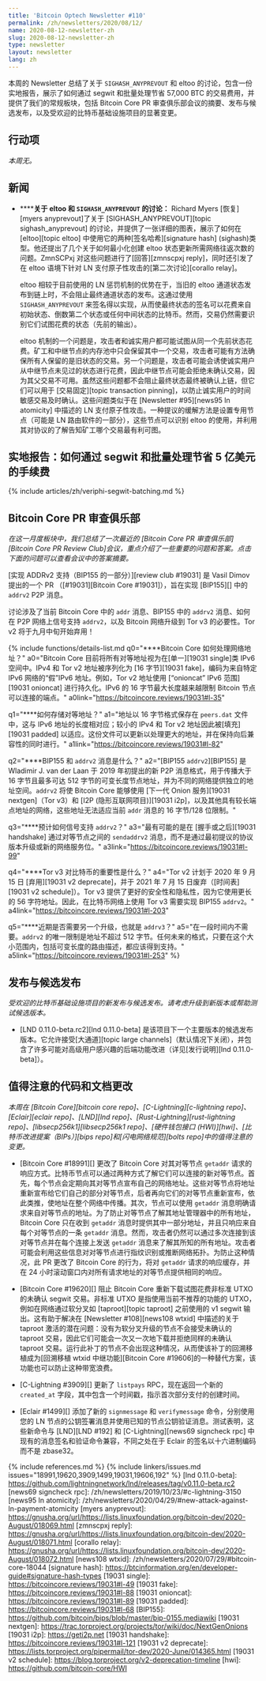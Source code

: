 ```yaml
---
title: 'Bitcoin Optech Newsletter #110'
permalink: /zh/newsletters/2020/08/12/
name: 2020-08-12-newsletter-zh
slug: 2020-08-12-newsletter-zh
type: newsletter
layout: newsletter
lang: zh
---
```

本周的 Newsletter 总结了关于 `SIGHASH_ANYPREVOUT` 和 eltoo 的讨论，包含一份实地报告，展示了如何通过 segwit 和批量处理节省 57,000 BTC 的交易费用，并提供了我们的常规板块，包括 Bitcoin Core PR 审查俱乐部会议的摘要、发布与候选发布，以及受欢迎的比特币基础设施项目的显著变更。

## 行动项

*本周无。*

## 新闻

- **<!--discussion-about-eltoo-and-sighash_anyprevout-->****关于 eltoo 和 `SIGHASH_ANYPREVOUT` 的讨论：** Richard Myers [恢复][myers anyprevout]了关于 [SIGHASH_ANYPREVOUT][topic sighash_anyprevout] 的讨论，并提供了一张详细的图表，展示了如何在 [eltoo][topic eltoo] 中使用它的两种[签名哈希][signature hash] (sighash)类型。他还提出了几个关于如何最小化创建 eltoo 状态更新所需网络往返次数的问题。ZmnSCPxj 对这些问题进行了[回答][zmnscpxj reply]，同时还引发了在 eltoo 语境下针对 LN 支付原子性攻击的[第二次讨论][corallo relay]。

  eltoo 相较于目前使用的 LN 惩罚机制的优势在于，当旧的 eltoo 通道状态发布到链上时，不会阻止最终通道状态的发布。这通过使用 `SIGHASH_ANYPREVOUT` 来签名得以实现，从而使最终状态的签名可以花费来自初始状态、倒数第二个状态或任何中间状态的比特币。然而，交易仍然需要识别它们试图花费的状态（先前的输出）。

  eltoo 机制的一个问题是，攻击者和诚实用户都可能试图从同一个先前状态花费。矿工和中继节点的内存池中只会保留其中一个交易，攻击者可能有方法确保所有人保留的是旧状态的交易。另一个问题是，攻击者可能会诱使诚实用户从中继节点未见过的状态进行花费，因此中继节点可能会拒绝未确认交易，因为其父交易不可用。虽然这些问题都不会阻止最终状态最终被确认上链，但它们可以用于 [交易固定][topic transaction pinning]，以防止诚实用户的时间敏感交易及时确认。这些问题类似于在 [Newsletter #95][news95 ln atomicity] 中描述的 LN 支付原子性攻击。一种提议的缓解方法是设置专用节点（可能是 LN 路由软件的一部分），这些节点可以识别 eltoo 的使用，并利用其对协议的了解告知矿工哪个交易最有利可图。

## 实地报告：如何通过 segwit 和批量处理节省 5 亿美元的手续费

{% include articles/zh/veriphi-segwit-batching.md %}

## Bitcoin Core PR 审查俱乐部

*在这一月度板块中，我们总结了一次最近的 [Bitcoin Core PR 审查俱乐部][Bitcoin Core PR Review Club]会议，重点介绍了一些重要的问题和答案。点击下面的问题可以查看会议中的答案摘要。*

[实现 ADDRv2 支持（BIP155 的一部分）][review club #19031] 是 Vasil Dimov 提出的一个 PR
（[#19031][Bitcoin Core #19031]），旨在实现 [BIP155][] 中的 `addrv2` P2P 消息。

讨论涉及了当前 Bitcoin Core 中的 `addr` 消息、BIP155 中的 `addrv2` 消息、如何在 P2P 网络上信号支持 `addrv2`，以及 Bitcoin 网络升级到 Tor v3 的必要性。Tor v2 将于九月中旬开始弃用！

{% include functions/details-list.md
  q0="**<!--q0-->**Bitcoin Core 如何处理网络地址？"
  a0="Bitcoin Core 目前将所有对等地址视为在[单一][19031 single]类 IPv6 空间中。IPv4 和 Tor v2 地址被序列化为 [16 字节][19031 fake]，编码为来自特定 IPv6 网络的“假”IPv6 地址。例如，Tor v2 地址使用 [“onioncat” IPv6 范围][19031 onioncat] 进行持久化。IPv6 的 16 字节最大长度越来越限制 Bitcoin 节点可以连接的端点。"
  a0link="https://bitcoincore.reviews/19031#l-35"

  q1="**<!--q1-->**如何存储对等地址？"
  a1="地址以 16 字节格式保存在 `peers.dat` 文件中，这与 IPv6 地址的长度相对应；较小的 IPv4 和 Tor v2 地址因此被[填充][19031 padded] 以适应。这份文件可以更新以处理更大的地址，并在保持向后兼容性的同时进行。"
  a1link="https://bitcoincore.reviews/19031#l-82"

  q2="**<!--q2-->**BIP155 和 `addrv2` 消息是什么？"
  a2="[BIP155 `addrv2`][BIP155] 是 Wladimir J. van der Laan 于 2019 年初提出的新 P2P 消息格式，用于传播大于 16 字节且最多可达 512 字节的可变长度节点地址，并为不同的网络提供独立的地址空间。`addrv2` 将使 Bitcoin Core 能够使用 [下一代 Onion 服务][19031 nextgen]（Tor v3）和 [I2P (隐形互联网项目)][19031 i2p]，以及其他具有较长端点地址的网络，这些地址无法适应当前 `addr` 消息的 16 字节/128 位限制。"

  q3="**<!--q3-->**预计如何信号支持 `addrv2`？"
  a3="最有可能的是在 [握手或之后][19031 handshake] 通过对等节点之间的 `sendaddrv2` 消息，而不是通过最初提议的协议版本升级或新的网络服务位。"
  a3link="https://bitcoincore.reviews/19031#l-99"

  q4="**<!--q4-->**Tor v3 对比特币的重要性是什么？"
  a4="Tor v2 计划于 2020 年 9 月 15 日 [弃用][19031 v2 deprecate]，并于 2021 年 7 月 15 日废弃（[时间表][19031 v2 schedule]）。Tor v3 提供了更好的安全性和隐私性，因为它使用更长的 56 字符地址。因此，在比特币网络上使用 Tor v3 需要实现 BIP155 `addrv2`。"
  a4link="https://bitcoincore.reviews/19031#l-203"

  q5="**<!--q5-->**近期是否需要另一个升级，也就是 `addrv3`？"
  a5="在一段时间内不需要。`addrv2` 的唯一限制是地址不超过 512 字节。任何未来的格式，只要在这个大小范围内，包括可变长度的路由描述，都应该得到支持。"
  a5link="https://bitcoincore.reviews/19031#l-253"
%}

## 发布与候选发布

*受欢迎的比特币基础设施项目的新发布与候选发布。请考虑升级到新版本或帮助测试候选版本。*

- [LND 0.11.0-beta.rc2][lnd 0.11.0-beta] 是该项目下一个主要版本的候选发布版本。它允许接受[大通道][topic large channels]（默认情况下关闭），并包含了许多可能对高级用户感兴趣的后端功能改进（详见[发行说明][lnd 0.11.0-beta]）。

## 值得注意的代码和文档更改

*本周在 [Bitcoin Core][bitcoin core repo]、[C-Lightning][c-lightning repo]、[Eclair][eclair repo]、[LND][lnd repo]、[Rust-Lightning][rust-lightning repo]、[libsecp256k1][libsecp256k1 repo]、[硬件钱包接口 (HWI)][hwi]、[比特币改进提案（BIPs）][bips repo]和[闪电网络规范][bolts repo]中的值得注意的变更。*

- [Bitcoin Core #18991][] 更改了 Bitcoin Core 对其对等节点 `getaddr` 请求的响应方式。比特币节点可以通过两种方式了解它们可以连接的新对等节点。首先，每个节点会定期向其对等节点宣布自己的网络地址。这些对等节点将地址重新宣布给它们自己的部分对等节点，后者再向它们的对等节点重新宣布，依此类推，使地址在整个网络中传播。其次，节点可以使用 `getaddr` 消息明确请求来自对等节点的地址。为了防止对等节点了解其地址管理器中的所有地址，Bitcoin Core 只在收到 `getaddr` 消息时提供其中一部分地址，并且只响应来自每个对等节点的一条 `getaddr` 消息。然而，攻击者仍然可以通过多次连接到该对等节点并在每个连接上发送 `getaddr` 消息来了解其所知的所有地址。攻击者可能会利用这些信息对对等节点进行指纹识别或推断网络拓扑。为防止这种情况，此 PR 更改了 Bitcoin Core 的行为，将对 `getaddr` 请求的响应缓存，并在 24 小时滚动窗口内对所有请求地址的对等节点提供相同的响应。

- [Bitcoin Core #19620][] 阻止 Bitcoin Core 重新下载试图花费非标准 UTXO 的未确认 segwit 交易。非标准 UTXO 是指使用当前不推荐的功能的 UTXO，例如在网络通过软分叉如 [taproot][topic taproot] 之前使用的 v1 segwit 输出。这有助于解决在 [Newsletter #108][news108 wtxid] 中描述的关于 taproot 激活的潜在问题：没有为软分叉升级的节点不会接受未确认的 taproot 交易，因此它们可能会一次又一次地下载并拒绝同样的未确认 taproot 交易。运行此补丁的节点不会出现这种情况，从而使该补丁的回溯移植成为[回溯移植 wtxid 中继功能][Bitcoin Core #19606]的一种替代方案，该功能也可以防止这种带宽浪费。

- [C-Lightning #3909][] 更新了 `listpays` RPC，现在返回一个新的 `created_at` 字段，其中包含一个时间戳，指示首次部分支付的创建时间。

- [Eclair #1499][] 添加了新的 `signmessage` 和 `verifymessage` 命令，分别使用您的 LN 节点的公钥签署消息并使用已知的节点公钥验证消息。测试表明，这些新命令与 [LND][LND #192] 和 [C-Lightning][news69 signcheck rpc] 中现有的消息签名和验证命令兼容，不同之处在于 Eclair 的签名以十六进制编码而不是 zbase32。

{% include references.md %}
{% include linkers/issues.md issues="18991,19620,3909,1499,19031,19606,192" %}
[lnd 0.11.0-beta]: https://github.com/lightningnetwork/lnd/releases/tag/v0.11.0-beta.rc2
[news69 signcheck rpc]: /zh/newsletters/2019/10/23/#c-lightning-3150
[news95 ln atomicity]: /zh/newsletters/2020/04/29/#new-attack-against-ln-payment-atomicity
[myers anyprevout]: https://gnusha.org/url/https://lists.linuxfoundation.org/bitcoin-dev/2020-August/018069.html
[zmnscpxj reply]: https://gnusha.org/url/https://lists.linuxfoundation.org/bitcoin-dev/2020-August/018071.html
[corallo relay]: https://gnusha.org/url/https://lists.linuxfoundation.org/bitcoin-dev/2020-August/018072.html
[news108 wtxid]: /zh/newsletters/2020/07/29/#bitcoin-core-18044
[signature hash]: https://btcinformation.org/en/developer-guide#signature-hash-types
[19031 single]: https://bitcoincore.reviews/19031#l-49
[19031 fake]: https://bitcoincore.reviews/19031#l-88
[19031 onioncat]: https://bitcoincore.reviews/19031#l-89
[19031 padded]: https://bitcoincore.reviews/19031#l-68
[BIP155]: https://github.com/bitcoin/bips/blob/master/bip-0155.mediawiki
[19031 nextgen]: https://trac.torproject.org/projects/tor/wiki/doc/NextGenOnions
[19031 i2p]: https://geti2p.net
[19031 handshake]: https://bitcoincore.reviews/19031#l-121
[19031 v2 deprecate]: https://lists.torproject.org/pipermail/tor-dev/2020-June/014365.html
[19031 v2 schedule]: https://blog.torproject.org/v2-deprecation-timeline
[hwi]: https://github.com/bitcoin-core/HWI
